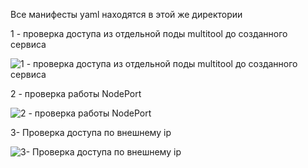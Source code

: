 Все манифесты yaml находятся в этой же директории

1 - проверка доступа из отдельной поды multitool до созданного сервиса

![1 - проверка доступа из отдельной поды multitool до созданного сервиса](https://github.com/user-attachments/assets/8181134b-b5fb-4dcc-8cb6-9597e54a29a8)

2 - проверка работы NodePort

![2 - проверка работы NodePort](https://github.com/user-attachments/assets/d82983eb-e104-4f06-816f-664dc123bbdd)

3- Проверка доступа по внешнему ip

![3- Проверка доступа по внешнему ip](https://github.com/user-attachments/assets/f557296c-5e98-45a4-bb04-5564dc1135a0)
